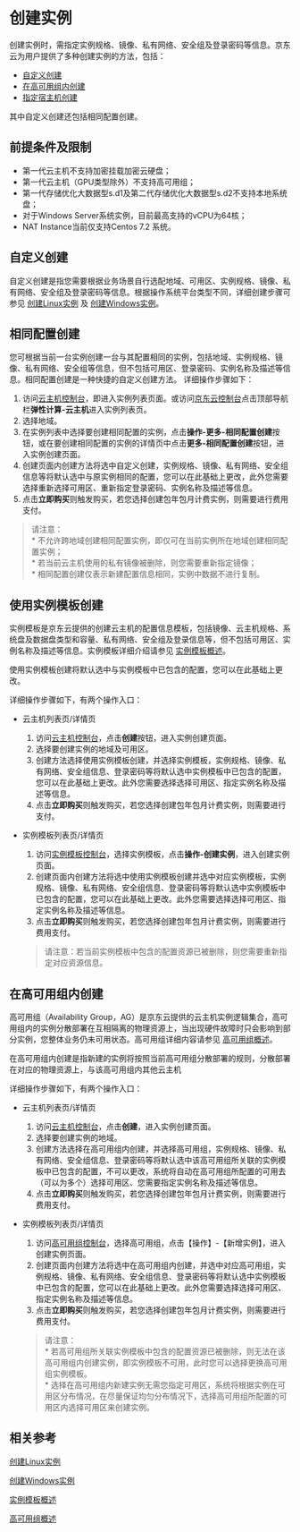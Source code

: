 # 创建实例

创建实例时，需指定实例规格、镜像、私有网络、安全组及登录密码等信息。京东云为用户提供了多种创建实例的方法，包括：

* [自定义创建](Create-Instance#user-content-1)
* [在高可用组内创建](Create-Instance#user-content-2)
* [指定宿主机创建](Create-Instance#user-content-3)


其中自定义创建还包括相同配置创建。

<div id="user-content-1"></div>

## 前提条件及限制

* 第一代云主机不支持加密挂载加密云硬盘；
* 第一代云主机（GPU类型除外）不支持高可用组；
* 第一代存储优化大数据型s.d1及第二代存储优化大数据型s.d2不支持本地系统盘；
* 对于Windows Server系统实例，目前最高支持的vCPU为64核；
* NAT Instance当前仅支持Centos 7.2 系统。


## 自定义创建
自定义创建是指您需要根据业务场景自行选配地域、可用区、实例规格、镜像、私有网络、安全组及登录密码等信息。根据操作系统平台类型不同，详细创建步骤可参见  [创建Linux实例](http://docs.jdcloud.com/cn/virtual-machines/create-linux-instance) 及 [创建Windows实例](http://docs.jdcloud.com/cn/virtual-machines/create-windows-instance)。

## 相同配置创建
您可根据当前一台实例创建一台与其配置相同的实例，包括地域、实例规格、镜像、私有网络、安全组等信息，但不包括可用区、登录密码、实例名称及描述等信息。相同配置创建是一种快捷的自定义创建方法。
详细操作步骤如下：

1. 访问[云主机控制台](https://cns-console.jdcloud.com/host/compute/list)，即进入实例列表页面。或访问[京东云控制台](https://console.jdcloud.com)点击顶部导航栏**弹性计算-云主机**进入实例列表页。
2. 选择地域。
3. 在实例列表中选择要创建相同配置的实例，点击**操作-更多-相同配置创建**按钮，或在要创建相同配置的实例的详情页中点击**更多-相同配置创建**按钮，进入实例创建页面。
4. 创建页面内创建方法将选中自定义创建，实例规格、镜像、私有网络、安全组信息等将默认选中与原实例相同的配置，您可以在此基础上更改，此外您需要选择重新选择可用区、重新指定登录密码、实例名称及描述等信息。 
5. 点击**立即购买**则触发购买，若您选择创建包年包月计费实例，则需要进行费用支付。

> 请注意：<br>* 不允许跨地域创建相同配置实例，即仅可在当前实例所在地域创建相同配置实例；<br>* 若当前云主机使用的私有镜像被删除，则您需要重新指定镜像；<br>* 相同配置创建仅表示新建配置信息相同，实例中数据不进行复制。

<div id="user-content-2"></div>

## 使用实例模板创建
实例模板是京东云提供的创建云主机的配置信息模板，包括镜像、云主机规格、系统盘及数据盘类型和容量、私有网络、安全组及登录信息等，但不包括可用区、实例名称及描述等信息。实例模板详细介绍请参见 [实例模板概述](http://docs.jdcloud.com/cn/virtual-machines/instance-template-overview)。

使用实例模板创建将默认选中与实例模板中已包含的配置，您可以在此基础上更改。

详细操作步骤如下，有两个操作入口：

* 云主机列表页/详情页

	1. 访问[云主机控制台](https://cns-console.jdcloud.com/host/compute/list)，点击**创建**按钮，进入实例创建页面。
	2. 选择要创建实例的地域及可用区。
	3. 创建方法选择使用实例模板创建，并选择实例模板，实例规格、镜像、私有网络、安全组信息、登录密码等将默认选中实例模板中已包含的配置，您可以在此基础上更改。此外您需要选择选择可用区、指定实例名称及描述等信息。
	4. 点击**立即购买**则触发购买，若您选择创建包年包月计费实例，则需要进行支付。

* 实例模板列表页/详情页

	1. 访问[实例模板控制台](https://cns-console.jdcloud.com/host/launchtemplate/list)，选择实例模板，点击**操作-创建实例**，进入创建实例页面。
	2. 创建页面内创建方法将选中使用实例模板创建并选中对应实例模板，实例规格、镜像、私有网络、安全组信息、登录密码等将默认选中实例模板中已包含的配置，您可以在此基础上更改。此外您需要选择选择可用区、指定实例名称及描述等信息。
	3. 点击**立即购买**则触发购买，若您选择创建包年包月计费实例，则需要进行费用支付。
		
	> 请注意：若当前实例模板中包含的配置资源已被删除，则您需要重新指定对应资源信息。

<div id="user-content-3"></div>

## 在高可用组内创建
高可用组（Availability Group，AG）是京东云提供的云主机实例逻辑集合，高可用组内的实例分散部署在互相隔离的物理资源上，当出现硬件故障时只会影响到部分实例，您整体业务仍未可用状态。高可用组详细内容请参见 [高可用组概述](http://docs.jdcloud.com/cn/availability-group/product-overview)。

在高可用组内创建是指新建的实例将按照当前高可用组分散部署的规则，分散部署在对应的物理资源上，与该高可用组内其他云主机

详细操作步骤如下，有两个操作入口：

* 云主机列表页/详情页

	1. 访问[云主机控制台](https://cns-console.jdcloud.com/host/compute/list)，点击**创建**，进入实例创建页面。
	2. 选择要创建实例的地域。
	3. 创建方法选择在高可用组内创建，并选择高可用组，实例规格、镜像、私有网络、安全组信息、登录密码等将默认选中该高可用组所关联的实例模板中已包含的配置，不可以更改，系统将自动在高可用组所配置的可用去（可以为多个）选择可用区、您需要指定实例名称及描述等信息。
	4. 点击**立即购买**则触发购买，若您选择创建包年包月计费实例，则需要进行费用支付。

* 实例模板列表页/详情页

	1. 访问[高可用组控制台](https://cns-console.jdcloud.com/host/availabilitygroup/list)，选择高可用组，点击【操作】-【新增实例】，进入创建实例页面。
	2. 创建页面内创建方法将选中在高可用组内创建，并选中对应高可用组，实例规格、镜像、私有网络、安全组信息、登录密码等将默认选中实例模板中已包含的配置，您可以在此基础上更改。此外您需要选择选择可用区、指定实例名称及描述等信息。
	3. 点击**立即购买**则触发购买，若您选择创建包年包月计费实例，则需要进行费用支付。
		
	> 请注意：<br>* 若高可用组所关联实例模板中包含的配置资源已被删除，则无法在该高可用组内创建实例，即实例模板不可用，此时您可以选择更换高可用组实例模板。<br>* 选择在高可用组内新建实例无需您指定可用区，系统将根据实例在可用区分布情况，在尽量保证均匀分布情况下，选择高可用组所配置的可用区内选择可用区来创建实例。


## 相关参考

[创建Linux实例](https://docs.jdcloud.com/cn/virtual-machines/create-linux-instance)

[创建Windows实例](http://docs.jdcloud.com/cn/virtual-machines/create-windows-instance)

[实例模板概述](http://docs.jdcloud.com/cn/virtual-machines/instance-template-overview)

[高可用组概述](http://docs.jdcloud.com/cn/availability-group/product-overview)
